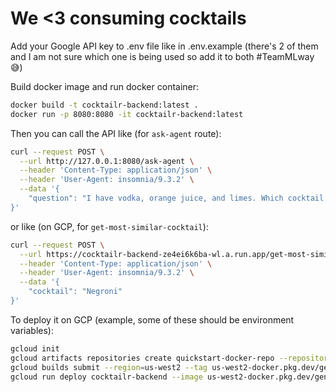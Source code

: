 # We <3 consuming cocktails

Add your Google API key to .env file like in .env.example (there's 2 of them and I am not sure which one is being used so add it to both #TeamMLway 😅)

Build docker image and run docker container:

```bash
docker build -t cocktailr-backend:latest .
docker run -p 8080:8080 -it cocktailr-backend:latest
```

Then you can call the API like (for `ask-agent` route):
```bash
curl --request POST \
  --url http://127.0.0.1:8080/ask-agent \
  --header 'Content-Type: application/json' \
  --header 'User-Agent: insomnia/9.3.2' \
  --data '{
	"question": "I have vodka, orange juice, and limes. Which cocktail can I make?"
}'
```
or like (on GCP, for `get-most-similar-cocktail`):
```bash
curl --request POST \
  --url https://cocktailr-backend-ze4ei6k6ba-wl.a.run.app/get-most-similar-cocktail \
  --header 'Content-Type: application/json' \
  --header 'User-Agent: insomnia/9.3.2' \
  --data '{
	"cocktail": "Negroni"
}'
```



To deploy it on GCP (example, some of these should be environment variables):
```bash
gcloud init
gcloud artifacts repositories create quickstart-docker-repo --repository-format=docker --location=us-west2 --description="Docker repository"
gcloud builds submit --region=us-west2 --tag us-west2-docker.pkg.dev/gen-lang-client-0827333133/quickstart-docker-repo/cocktailr-backend:latest
gcloud run deploy cocktailr-backend --image us-west2-docker.pkg.dev/gen-lang-client-0827333133/quickstart-docker-repo/cocktailr-backend --region us-west2
```